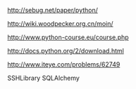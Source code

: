 http://sebug.net/paper/python/
 
http://wiki.woodpecker.org.cn/moin/
 
http://www.python-course.eu/course.php
 
http://docs.python.org/2/download.html
 
http://www.iteye.com/problems/62749

SSHLibrary
 SQLAlchemy